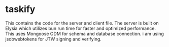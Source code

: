 # taskify
This contains the code for the server and client file.
The server is built on Elysia which utilizes bun run time for faster and optimized performance. 
This uses Mongoose ODM for schema and database connection. 
i am using jsobwebtokens for JTW signing and verifying. 
